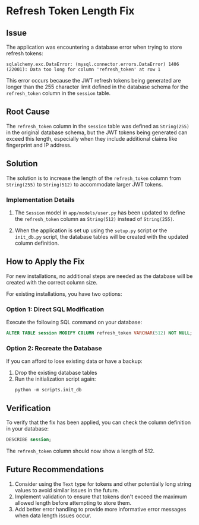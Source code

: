 # Refresh Token Length Fix

## Issue

The application was encountering a database error when trying to store refresh tokens:

```
sqlalchemy.exc.DataError: (mysql.connector.errors.DataError) 1406 (22001): Data too long for column 'refresh_token' at row 1
```

This error occurs because the JWT refresh tokens being generated are longer than the 255 character limit defined in the database schema for the `refresh_token` column in the `session` table.

## Root Cause

The `refresh_token` column in the `session` table was defined as `String(255)` in the original database schema, but the JWT tokens being generated can exceed this length, especially when they include additional claims like fingerprint and IP address.

## Solution

The solution is to increase the length of the `refresh_token` column from `String(255)` to `String(512)` to accommodate larger JWT tokens.

### Implementation Details

1. The `Session` model in `app/models/user.py` has been updated to define the `refresh_token` column as `String(512)` instead of `String(255)`.

2. When the application is set up using the `setup.py` script or the `init_db.py` script, the database tables will be created with the updated column definition.

## How to Apply the Fix

For new installations, no additional steps are needed as the database will be created with the correct column size.

For existing installations, you have two options:

### Option 1: Direct SQL Modification

Execute the following SQL command on your database:

```sql
ALTER TABLE session MODIFY COLUMN refresh_token VARCHAR(512) NOT NULL;
```

### Option 2: Recreate the Database

If you can afford to lose existing data or have a backup:

1. Drop the existing database tables
2. Run the initialization script again:
   ```
   python -m scripts.init_db
   ```

## Verification

To verify that the fix has been applied, you can check the column definition in your database:

```sql
DESCRIBE session;
```

The `refresh_token` column should now show a length of 512.

## Future Recommendations

1. Consider using the `Text` type for tokens and other potentially long string values to avoid similar issues in the future.
2. Implement validation to ensure that tokens don't exceed the maximum allowed length before attempting to store them.
3. Add better error handling to provide more informative error messages when data length issues occur.